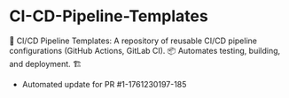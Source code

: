 # CI-CD-Pipeline-Templates
🚀 CI/CD Pipeline Templates: A repository of reusable CI/CD pipeline configurations (GitHub Actions, GitLab CI). 📦 Automates testing, building, and deployment. 🏗️


- Automated update for PR #1-1761230197-185